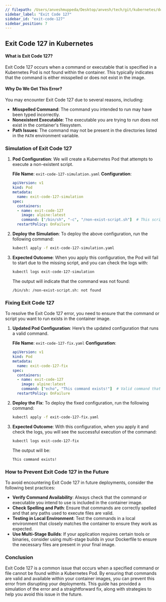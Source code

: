 ```yaml
---
// filepath: /Users/anveshmuppeda/Desktop/anvesh/tech/git/kubernetes/docs/012-troubleshoot/exit-code-127/exit-code-127.md
sidebar_label: "Exit Code 127"
sidebar_id: "exit-code-127"
sidebar_position: 7
---
```


## Exit Code 127 in Kubernetes

#### What is Exit Code 127?
Exit Code 127 occurs when a command or executable that is specified in a Kubernetes Pod is not found within the container. This typically indicates that the command is either misspelled or does not exist in the image.

#### Why Do We Get This Error?
You may encounter Exit Code 127 due to several reasons, including:

- **Misspelled Command**: The command you intended to run may have been typed incorrectly.
- **Nonexistent Executable**: The executable you are trying to run does not exist in the container's filesystem.
- **Path Issues**: The command may not be present in the directories listed in the `PATH` environment variable.

### Simulation of Exit Code 127

1. **Pod Configuration**:
   We will create a Kubernetes Pod that attempts to execute a non-existent script.

   **File Name**: `exit-code-127-simulation.yaml`
   **Configuration**:
   ```yaml
   apiVersion: v1
   kind: Pod
   metadata:
     name: exit-code-127-simulation
   spec:
     containers:
     - name: exit-code-127
       image: alpine:latest
       command: ["/bin/sh", "-c", "/non-exist-script.sh"]  # This script does not exist
     restartPolicy: OnFailure
   ```

2. **Deploy the Simulation**:
   To deploy the above configuration, run the following command:
   ```bash
   kubectl apply -f exit-code-127-simulation.yaml
   ```

3. **Expected Outcome**:
   When you apply this configuration, the Pod will fail to start due to the missing script, and you can check the logs with:
   ```bash
   kubectl logs exit-code-127-simulation
   ```
   The output will indicate that the command was not found:
   ```
   /bin/sh: /non-exist-script.sh: not found
   ```

### Fixing Exit Code 127

To resolve the Exit Code 127 error, you need to ensure that the command or script you want to run exists in the container image.

1. **Updated Pod Configuration**:
   Here’s the updated configuration that runs a valid command.

   **File Name**: `exit-code-127-fix.yaml`
   **Configuration**:
   ```yaml
   apiVersion: v1
   kind: Pod
   metadata:
     name: exit-code-127-fix
   spec:
     containers:
     - name: exit-code-127
       image: alpine:latest
       command: ["echo", "This command exists!"]  # Valid command that exists
     restartPolicy: OnFailure
   ```

2. **Deploy the Fix**:
   To deploy the fixed configuration, run the following command:
   ```bash
   kubectl apply -f exit-code-127-fix.yaml
   ```

3. **Expected Outcome**:
   With this configuration, when you apply it and check the logs, you will see the successful execution of the command:
   ```bash
   kubectl logs exit-code-127-fix
   ```
   The output will be:
   ```
   This command exists!
   ```

### How to Prevent Exit Code 127 in the Future
To avoid encountering Exit Code 127 in future deployments, consider the following best practices:

- **Verify Command Availability**: Always check that the command or executable you intend to use is included in the container image.
- **Check Spelling and Path**: Ensure that commands are correctly spelled and that any paths used to execute files are valid.
- **Testing in Local Environment**: Test the commands in a local environment that closely matches the container to ensure they work as expected.
- **Use Multi-Stage Builds**: If your application requires certain tools or binaries, consider using multi-stage builds in your Dockerfile to ensure the necessary files are present in your final image.

### Conclusion
Exit Code 127 is a common issue that occurs when a specified command or file cannot be found within a Kubernetes Pod. By ensuring that commands are valid and available within your container images, you can prevent this error from disrupting your deployments. This guide has provided a simulation of the error and a straightforward fix, along with strategies to help you avoid this issue in the future.